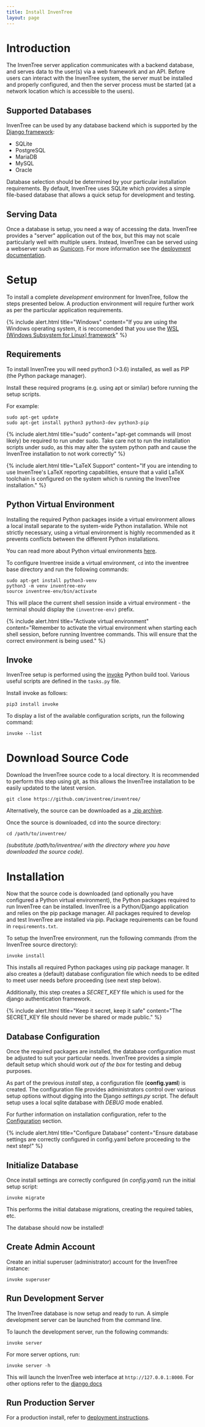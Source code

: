 ```yaml
---
title: Install InvenTree
layout: page
---
```


# Introduction

The InvenTree server application communicates with a backend database, and serves data to the user(s) via a web framework and an API. Before users can interact with the InvenTree system, the server must be installed and properly configured, and then the server process must be started (at a network location which is accessible to the users).

## Supported Databases

InvenTree can be used by any database backend which is supported by the [Django framework](https://docs.djangoproject.com/en/3.0/ref/databases/):

* SQLite
* PostgreSQL
* MariaDB
* MySQL
* Oracle

Database selection should be determined by your particular installation requirements. By default, InvenTree uses SQLite which provides a simple file-based database that allows a quick setup for development and testing.

## Serving Data

Once a database is setup, you need a way of accessing the data. InvenTree provides a "server" application out of the box, but this may not scale particularly well with multiple users. Instead, InvenTree can be served using a webserver such as [Gunicorn](https://gunicorn.org/). For more information see the [deployment documentation](/docs/start/deploy).

# Setup

To install a complete *development* environment for InvenTree, follow the steps presented below. A production environment will require further work as per the particular application requirements. 

{% include alert.html title="Windows" content="If you are using the Windows operating system, it is reccomended that you use the <a href='https://docs.microsoft.com/en-us/windows/wsl/install-win10'>WSL (Windows Subsystem for Linux) framework</a>" %}

## Requirements

To install InvenTree you will need python3 (>3.6) installed, as well as PIP (the Python package manager).

Install these required programs (e.g. using apt or similar) before running the setup scripts.

For example:

```
sudo apt-get update
sudo apt-get install python3 python3-dev python3-pip
```

{% include alert.html title="sudo" content="apt-get commands will (most likely) be required to run under sudo. Take care not to run the installation scripts under sudo, as this may alter the system python path and cause the InvenTree installation to not work correctly" %}

{% include alert.html title="LaTeX Support" content="If you are intending to use InvenTree's LaTeX reporting capabilities, ensure that a valid LaTeX toolchain is configured on the system which is running the InvenTree installation." %}

## Python Virtual Environment

Installing the required Python packages inside a virtual environment allows a local install separate to the system-wide Python installation. While not strictly necessary, using a virtual environment is highly recommended as it prevents conflicts between the different Python installations.

You can read more about Python virtual environments [here](https://docs.python.org/3/tutorial/venv.html).

To configure Inventree inside a virtual environment, ``cd`` into the inventree base directory and run the following commands:

```
sudo apt-get install python3-venv
python3 -m venv inventree-env
source inventree-env/bin/activate
```

This will place the current shell session inside a virtual environment - the terminal should display the ``(inventree-env)`` prefix.

{% include alert.html title="Activate virtual environment" content="Remember to activate the virtual environment when starting each shell session, before running Inventree commands. This will ensure that the correct environment is being used." %}

## Invoke

InvenTree setup is performed using the [invoke](https://www.pyinvoke.org/) Python build tool. Various useful scripts are defined in the `tasks.py` file.

Install invoke as follows:

```
pip3 install invoke
```

To display a list of the available configuration scripts, run the following command:

```
invoke --list
```

# Download Source Code

Download the InvenTree source code to a local directory. It is recommended to perform this step using git, as this allows the InvenTree installation to be easily updated to the latest version.

```
git clone https://github.com/inventree/inventree/
```

Alternatively, the source can be downloaded as a [.zip archive](https://github.com/inventree/InvenTree/archive/master.zip).

Once the source is downloaded, cd into the source directory:

```
cd /path/to/inventree/
```

*(substitute /path/to/inventree/ with the directory where you have downloaded the source code)*.

# Installation

Now that the source code is downloaded (and optionally you have configured a Python virtual environment), the Python packages required to run InvenTree can be installed. InvenTree is a Python/Django application and relies on the pip package manager. All packages required to develop and test InvenTree are installed via pip. Package requirements can be found in ``requirements.txt``.


To setup the InvenTree environment, run the following commands (from the InvenTree source directory):

```
invoke install
```

This installs all required Python packages using pip package manager. It also creates a (default) database configuration file which needs to be edited to meet user needs before proceeding (see next step below).

Additionally, this step creates a *SECRET_KEY* file which is used for the django authentication framework. 

{% include alert.html title="Keep it secret, keep it safe" content="The SECRET_KEY file should never be shared or made public." %}

## Database Configuration

Once the required packages are installed, the database configuration must be adjusted to suit your particular needs. InvenTree provides a simple default setup which should work *out of the box* for testing and debug purposes.

As part of the previous *install* step, a configuration file (**config.yaml**) is created. The configuration file provides administrators control over various setup options without digging into the Django *settings.py* script. The default setup uses a local sqlite database with *DEBUG* mode enabled.

For further information on installation configuration, refer to the [Configuration](/docs/start/config) section.

{% include alert.html title="Configure Database" content="Ensure database settings are correctly configured in config.yaml before proceeding to the next step!" %}

## Initialize Database

Once install settings are correctly configured (in *config.yaml*) run the initial setup script:

```
invoke migrate
```

This performs the initial database migrations, creating the required tables, etc.

The database should now be installed!

## Create Admin Account

Create an initial superuser (administrator) account for the InvenTree instance:

```
invoke superuser
```

## Run Development Server

The InvenTree database is now setup and ready to run. A simple development server can be launched from the command line. 

To launch the development server, run the following commands:

```
invoke server
```

For more server options, run:

```
invoke server -h
```

This will launch the InvenTree web interface at `http://127.0.0.1:8000`. For other options refer to the [django docs](https://docs.djangoproject.com/en/2.2/ref/django-admin/)

## Run Production Server

For a production install, refer to [deployment instructions](/docs/start/deploy).
